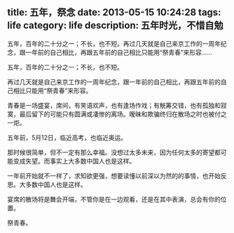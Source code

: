 title: 五年，祭念
date: 2013-05-15 10:24:28
tags: life
category: life
description: 五年时光，不惜自勉
---
五年，百年的二十分之一；不长，也不短。再过几天就是自己来京工作的一周年纪念，跟一年前的自己相比，再跟五年前的自己相比只能用“祭青春”来形容……
<!--more-->

五年，百年的二十分之一；不长，也不短。

再过几天就是自己来京工作的一周年纪念，跟一年前的自己相比，再跟五年前的自己相比只能用“祭青春”来形容。

青春是一场盛宴，席间，有笑语欢声，也有逢场作戏；有觥筹交错，也有孤独和寂寞，最后留下的可能只有圆满或凄惨的离场。暧昧和欺骗终归在散场之时也被付之一炬。

五年前，5月12日，临近高考，也临近奥运。

那时候很简单，但不一定有那么幸福。没想过太多未来，因为任何太多的寄望都可能变成失望。而事实上大多数中国人也是这样。

一年前开始就不一样了，求知欲更强，想要读懂以前深以为然的的事情，也开始反思。大多数中国人也是这样。

宴席的散场将是舞会开端，不管你是在一边观看，还是在其中表演，总会有你的位置。

祭青春。
